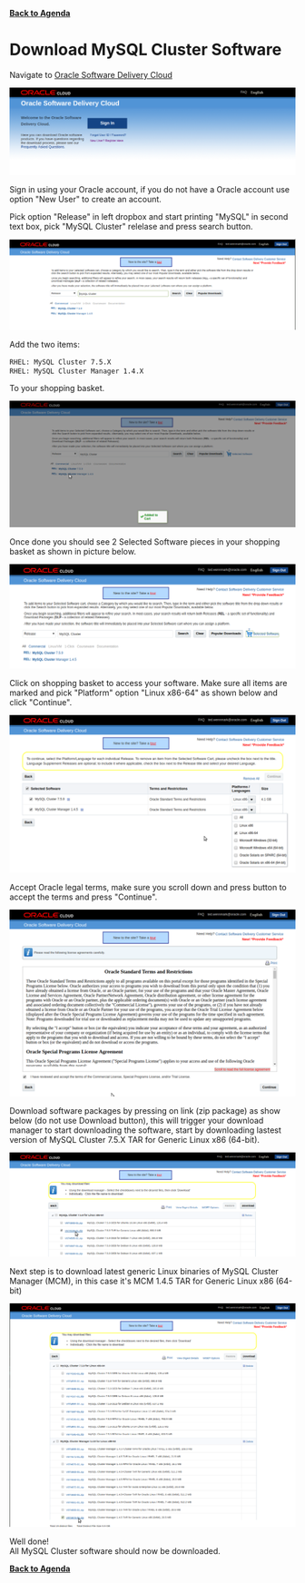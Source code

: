 **[Back to Agenda](./../README.md)**

# Download MySQL Cluster Software

Navigate to [Oracle Software Delivery Cloud](https://edelivery.oracle.com/osdc/faces/Home.jspx)

![](./images/edelivery1.png)

Sign in using your Oracle account, if you do not have a Oracle account use option "New User" to create an account.

Pick option "Release" in left dropbox and start printing "MySQL" in second text box, pick "MySQL Cluster" relelase and press search button.

![](./images/edelivery2.png)

Add the two items:
```
RHEL: MySQL Cluster 7.5.X
RHEL: MySQL Cluster Manager 1.4.X
```

To your shopping basket.

![](./images/edelivery3.png)

Once done you should see 2 Selected Software pieces in your shopping basket as shown in picture below.

![](./images/edelivery4.png)

Click on shopping basket to access your software. Make sure all items are marked and pick "Platform" option "Linux x86-64" as shown below and click "Continue".

![](./images/edelivery5.png)

Accept Oracle legal terms, make sure you scroll down and press button to accept the terms and press "Continue".

![](./images/edelivery6.png)

Download software packages by pressing on link (zip package) as show below (do not use Download button), this will trigger your download manager to start downloading the software, start by downloading lastest version of MySQL Cluster 7.5.X TAR for Generic Linux x86 (64-bit).

![](./images/edelivery7.png)

Next step is to download latest generic Linux binaries of MySQL Cluster Manager (MCM), in this case it's MCM 1.4.5 TAR for Generic Linux x86 (64-bit)

![](./images/edelivery8.png)


Well done!  
All MySQL Cluster software should now be downloaded.

**[Back to Agenda](./../README.md)**
